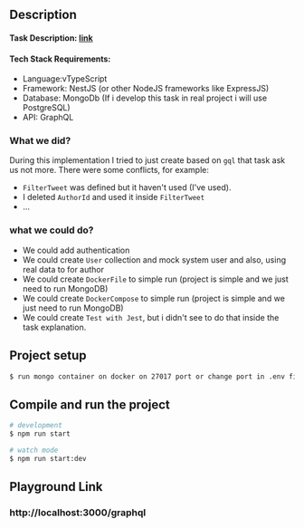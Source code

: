 ## Description

#### Task Description: [link](https://bettermode.notion.site/Senior-Backend-Engineer-1264dc460e6d807399c8cff16be8de4d)
#### Tech Stack Requirements:
 - Language:vTypeScript
 - Framework: NestJS (or other NodeJS frameworks like ExpressJS)
 - Database: MongoDb (If i develop this task in real project i will use PostgreSQL)
 - API: GraphQL 

### What we did?
  During this implementation I tried to just create based on `gql` that task ask us not more.
  There were some conflicts, for example:
  - `FilterTweet` was defined but it haven't used (I've used).
  - I deleted `AuthorId` and used it inside `FilterTweet`
  - ...

### what we could do?
  - We could add authentication  
  - We could create `User` collection and mock system user and also, using real data to for author
  - We could create `DockerFile` to simple run (project is simple and we just need to run MongoDB)
  - We could create `DockerCompose` to simple run (project is simple and we just need to run MongoDB)
  - We could create `Test with Jest`, but i didn't see to do that inside the task explanation.

## Project setup

```bash
$ run mongo container on docker on 27017 port or change port in .env file
```

## Compile and run the project

```bash
# development
$ npm run start

# watch mode
$ npm run start:dev
```

## Playground Link
 ### http://localhost:3000/graphql
